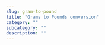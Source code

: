```yaml
---
slug: gram-to-pound
title: "Grams to Pounds conversion"
category: ""
subcategory: ""
description: ""
---
```


